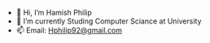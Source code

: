 - 👋 Hi, I’m Hamish Philip
- 🌱 I’m currently Studing Computer Sciance at University
- 📫 Email: Hphilip92@gmail.com

<!---
Hamster339/Hamster339 is a ✨ special ✨ repository because its `README.md` (this file) appears on your GitHub profile.
You can click the Preview link to take a look at your changes.
--->
